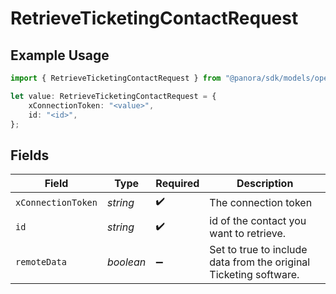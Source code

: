 # RetrieveTicketingContactRequest

## Example Usage

```typescript
import { RetrieveTicketingContactRequest } from "@panora/sdk/models/operations";

let value: RetrieveTicketingContactRequest = {
    xConnectionToken: "<value>",
    id: "<id>",
};
```

## Fields

| Field                                                             | Type                                                              | Required                                                          | Description                                                       |
| ----------------------------------------------------------------- | ----------------------------------------------------------------- | ----------------------------------------------------------------- | ----------------------------------------------------------------- |
| `xConnectionToken`                                                | *string*                                                          | :heavy_check_mark:                                                | The connection token                                              |
| `id`                                                              | *string*                                                          | :heavy_check_mark:                                                | id of the contact you want to retrieve.                           |
| `remoteData`                                                      | *boolean*                                                         | :heavy_minus_sign:                                                | Set to true to include data from the original Ticketing software. |